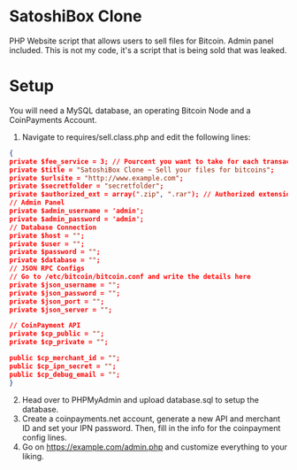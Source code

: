 # SatoshiBox Clone
PHP Website script that allows users to sell files for Bitcoin. Admin panel included.
This is not my code, it's a script that is being sold that was leaked.

# Setup

You will need a MySQL database, an operating Bitcoin Node and a CoinPayments Account.

1. Navigate to requires/sell.class.php and edit the following lines:

```json
{
private $fee_service = 3; // Pourcent you want to take for each transaction
private $title = "SatoshiBox Clone ~ Sell your files for bitcoins";
private $urlsite = "http://www.example.com";
private $secretfolder = "secretfolder";
private $authorized_ext = array(".zip", ".rar"); // Authorized extensions to upload from users
// Admin Panel
private $admin_username = 'admin';
private $admin_password = 'admin';
// Database Connection
private $host = "";
private $user = "";
private $password = "";
private $database = "";
// JSON RPC Configs
// Go to /etc/bitcoin/bitcoin.conf and write the details here
private $json_username = "";
private $json_password = "";
private $json_port = "";
private $json_server = "";

// CoinPayment API
private $cp_public = "";
private $cp_private = "";

public $cp_merchant_id = "";
public $cp_ipn_secret = "";
public $cp_debug_email = "";
}
```
2. Head over to PHPMyAdmin and upload database.sql to setup the database.
3. Create a coinpayments.net account, generate a new API and merchant ID and set your IPN password. Then, fill in the info for the coinpayment config lines.
4. Go on https://example.com/admin.php and customize everything to your liking.
